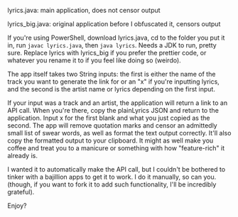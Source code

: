 lyrics.java: main application, does not censor output

lyrics_big.java: original application before I obfuscated it, censors output

If you're using PowerShell, download lyrics.java, cd to the folder you put it in, run `javac lyrics.java`, then `java lyrics`. Needs a JDK to run, pretty sure. Replace lyrics with lyrics_big if you prefer the prettier code, or whatever you rename it to if you feel like doing so (weirdo). 

The app itself takes two String inputs: the first is either the name of the track you want to generate the link for or an "x" if you're inputting lyrics, and the second is the artist name or lyrics depending on the first input. 

If your input was a track and an artist, the application will return a link to an API call. When you're there, copy the plainLyrics JSON and return to the application. Input x for the first blank and what you just copied as the second. 
The app will remove quotation marks and censor an admittedly small list of swear words, as well as format the text output correctly. It'll also copy the formatted output to your clipboard. It might as well make you coffee and treat you to a manicure or something with how "feature-rich" it already is. 

I wanted it to automatically make the API call, but I couldn't be bothered to tinker with a bajillion apps to get it to work. I do it manually, so can you.
(though, if you want to fork it to add such functionality, I'll be incredibly grateful). 

Enjoy?
